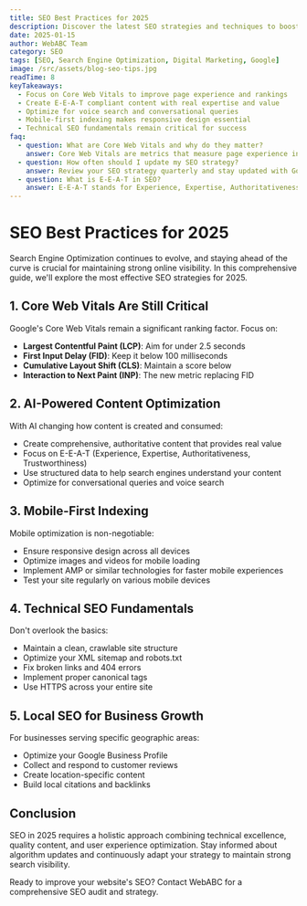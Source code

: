 ```yaml
---
title: SEO Best Practices for 2025
description: Discover the latest SEO strategies and techniques to boost your website's ranking in search engines
date: 2025-01-15
author: WebABC Team
category: SEO
tags: [SEO, Search Engine Optimization, Digital Marketing, Google]
image: /src/assets/blog-seo-tips.jpg
readTime: 8
keyTakeaways:
  - Focus on Core Web Vitals to improve page experience and rankings
  - Create E-E-A-T compliant content with real expertise and value
  - Optimize for voice search and conversational queries
  - Mobile-first indexing makes responsive design essential
  - Technical SEO fundamentals remain critical for success
faq:
  - question: What are Core Web Vitals and why do they matter?
    answer: Core Web Vitals are metrics that measure page experience including loading speed (LCP), interactivity (FID/INP), and visual stability (CLS). They directly impact your search rankings.
  - question: How often should I update my SEO strategy?
    answer: Review your SEO strategy quarterly and stay updated with Google algorithm changes. Regular content updates and technical audits are essential for maintaining rankings.
  - question: What is E-E-A-T in SEO?
    answer: E-E-A-T stands for Experience, Expertise, Authoritativeness, and Trustworthiness. It's Google's framework for evaluating content quality, especially important for health, finance, and other YMYL topics.
---
```


# SEO Best Practices for 2025

Search Engine Optimization continues to evolve, and staying ahead of the curve is crucial for maintaining strong online visibility. In this comprehensive guide, we'll explore the most effective SEO strategies for 2025.

## 1. Core Web Vitals Are Still Critical

Google's Core Web Vitals remain a significant ranking factor. Focus on:

- **Largest Contentful Paint (LCP)**: Aim for under 2.5 seconds
- **First Input Delay (FID)**: Keep it below 100 milliseconds
- **Cumulative Layout Shift (CLS)**: Maintain a score below 
- **Interaction to Next Paint (INP)**: The new metric replacing FID

## 2. AI-Powered Content Optimization

With AI changing how content is created and consumed:

- Create comprehensive, authoritative content that provides real value
- Focus on E-E-A-T (Experience, Expertise, Authoritativeness, Trustworthiness)
- Use structured data to help search engines understand your content
- Optimize for conversational queries and voice search

## 3. Mobile-First Indexing

Mobile optimization is non-negotiable:

- Ensure responsive design across all devices
- Optimize images and videos for mobile loading
- Implement AMP or similar technologies for faster mobile experiences
- Test your site regularly on various mobile devices

## 4. Technical SEO Fundamentals

Don't overlook the basics:

- Maintain a clean, crawlable site structure
- Optimize your XML sitemap and robots.txt
- Fix broken links and 404 errors
- Implement proper canonical tags
- Use HTTPS across your entire site

## 5. Local SEO for Business Growth

For businesses serving specific geographic areas:

- Optimize your Google Business Profile
- Collect and respond to customer reviews
- Create location-specific content
- Build local citations and backlinks

## Conclusion

SEO in 2025 requires a holistic approach combining technical excellence, quality content, and user experience optimization. Stay informed about algorithm updates and continuously adapt your strategy to maintain strong search visibility.

Ready to improve your website's SEO? Contact WebABC for a comprehensive SEO audit and strategy.